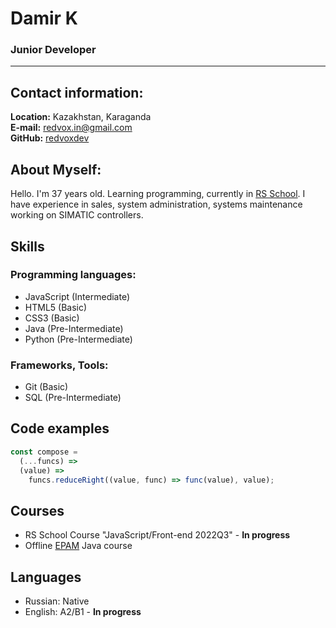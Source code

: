 # Damir K
### Junior Developer

---

## Contact information:
**Location:** Kazakhstan, Karaganda  
**E-mail:** [redvox.in@gmail.com](mailto:redvox.in@gmail.com)  
**GitHub:** [redvoxdev](https://github.com/redvoxdev)

## **About Myself:**

Hello. I'm 37 years old. Learning programming, currently in [RS School](https://rs.school/). I have experience in sales, system administration, systems maintenance working on SIMATIC controllers.

## **Skills**

### **Programming languages:**
* JavaScript (Intermediate)
* HTML5 (Basic)
* CSS3 (Basic)
* Java (Pre-Intermediate)
* Python (Pre-Intermediate)

### **Frameworks, Tools:**
* Git (Basic)
* SQL (Pre-Intermediate)


## **Code examples**
```javascript
const compose =
  (...funcs) =>
  (value) =>
    funcs.reduceRight((value, func) => func(value), value);
```

## **Courses**
* RS School Course "JavaScript/Front-end 2022Q3" - **In progress**
* Offline [EPAM](https://www.epam.com/) Java course

## **Languages**
* Russian: Native
* English: A2/B1 - **In progress**
